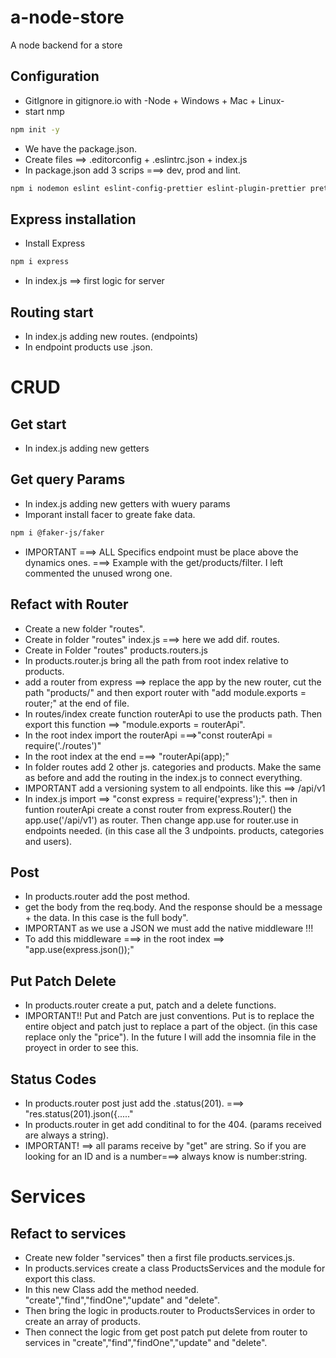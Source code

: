 # a-node-store
A node backend for a store

## Configuration
- GitIgnore in gitignore.io with -Node + Windows + Mac + Linux-
- start nmp
```sh
npm init -y
```
- We have the package.json.
- Create files ==> .editorconfig + .eslintrc.json + index.js
- In package.json add 3 scrips ===> dev, prod and lint.
```sh
npm i nodemon eslint eslint-config-prettier eslint-plugin-prettier prettier -D
```

## Express installation
- Install Express
```sh
npm i express
```
- In index.js ==> first logic for server 

## Routing start
- In index.js adding new routes. (endpoints)
- In endpoint products use .json.

# CRUD
## Get start
- In index.js adding new getters

## Get query Params
- In index.js adding new getters with wuery params
- Imporant install facer to greate fake data.
```sh
npm i @faker-js/faker
```
- IMPORTANT ===> ALL Specifics endpoint must be place above the dynamics ones. ===> Example with the get/products/filter. I left commented the unused wrong one.

## Refact with Router 
- Create a new folder "routes".
- Create in folder "routes" index.js ===> here we add dif. routes. 
- Create in Folder "routes" products.routers.js 
- In products.router.js bring all the path from root index relative to products.
- add a router from express ==> replace the app by the new router, cut the path "products/" and then export router with "add module.exports = router;" at the end of file.
- In routes/index create function routerApi to use the products path. Then export this function ==> "module.exports = routerApi".
- In the root index import the routerApi ===>"const routerApi = require('./routes')"
- In the root index at the end ===> "routerApi(app);"
- In folder routes add 2 other js.  categories and products. Make the same as before and add the routing in the index.js to connect everything.
- IMPORTANT add a versioning system to all endpoints. like this ==> /api/v1 
- In index.js import ==> "const express = require('express');". then in funtion routerApi create a const router from express.Router() the app.use('/api/v1') as router. Then change app.use for router.use in endpoints needed. (in this case all the 3 undpoints. products, categories and users).

## Post 
- In products.router add the post method.
- get the body from the req.body. And the response should be a message + the data. In this case is the full body".
- IMPORTANT as we use a JSON we must add the native middleware !!!
- To add this middleware ===> in the root index ==> "app.use(express.json());"

## Put Patch Delete 
- In products.router create a put, patch and a delete functions.
- IMPORTANT!! Put and Patch are just conventions. Put is to replace the entire object and patch just to replace a part of the object. (in this case replace only the "price").
In the future I will add the insomnia file in the proyect in order to see this.

## Status Codes 
- In products.router post just add the .status(201). ===> "res.status(201).json({....."
- In products.router in get add conditinal to for the 404. (params received are always a string).
- IMPORTANT! ==> all params receive by "get" are string. So if you are looking for an ID and is a number===> always know is number:string.

# Services
## Refact to services 
- Create new folder "services" then a first file products.services.js.
- In products.services create a class ProductsServices and the module for export this class.
- In this new Class add the method needed. "create","find","findOne","update" and "delete".
- Then bring the logic in products.router to ProductsServices in order to create an array of products.
- Then connect the logic from get post patch put delete from router to services in "create","find","findOne","update" and "delete".

 